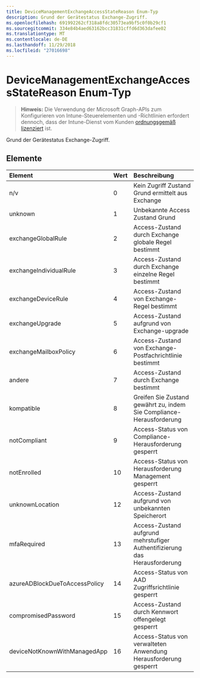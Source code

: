 ```yaml
---
title: DeviceManagementExchangeAccessStateReason Enum-Typ
description: Grund der Gerätestatus Exchange-Zugriff.
ms.openlocfilehash: 691992262cf318a8fdc30573ea9bf5c0f0b29cf1
ms.sourcegitcommit: 334e84b4aed63162bcc31831cffd6d363dafee02
ms.translationtype: MT
ms.contentlocale: de-DE
ms.lasthandoff: 11/29/2018
ms.locfileid: "27016698"
---
```

# <a name="devicemanagementexchangeaccessstatereason-enum-type"></a>DeviceManagementExchangeAccessStateReason Enum-Typ

> **Hinweis:** Die Verwendung der Microsoft Graph-APIs zum Konfigurieren von Intune-Steuerelementen und -Richtlinien erfordert dennoch, dass der Intune-Dienst vom Kunden [ordnungsgemäß lizenziert](https://go.microsoft.com/fwlink/?linkid=839381) ist.

Grund der Gerätestatus Exchange-Zugriff.
## <a name="members"></a>Elemente
|Element|Wert|Beschreibung|
|:---|:---|:---|
|n/v|0|Kein Zugriff Zustand Grund ermittelt aus Exchange|
|unknown|1|Unbekannte Access Zustand Grund|
|exchangeGlobalRule|2|Access-Zustand durch Exchange globale Regel bestimmt|
|exchangeIndividualRule|3|Access-Zustand durch Exchange einzelne Regel bestimmt|
|exchangeDeviceRule|4|Access-Zustand von Exchange-Regel bestimmt|
|exchangeUpgrade|5|Access-Zustand aufgrund von Exchange-upgrade|
|exchangeMailboxPolicy|6|Access-Zustand von Exchange-Postfachrichtlinie bestimmt|
|andere|7|Access-Zustand durch Exchange bestimmt|
|kompatible|8|Greifen Sie Zustand gewährt zu, indem Sie Compliance-Herausforderung|
|notCompliant|9|Access-Status von Compliance-Herausforderung gesperrt|
|notEnrolled|10|Access-Status von Herausforderung Management gesperrt|
|unknownLocation|12|Access-Zustand aufgrund von unbekannten Speicherort|
|mfaRequired|13|Access-Zustand aufgrund mehrstufiger Authentifizierung das Herausforderung|
|azureADBlockDueToAccessPolicy|14|Access-Status von AAD Zugriffsrichtlinie gesperrt|
|compromisedPassword|15|Access-Zustand durch Kennwort offengelegt gesperrt|
|deviceNotKnownWithManagedApp|16|Access-Status von verwalteten Anwendung Herausforderung gesperrt|



